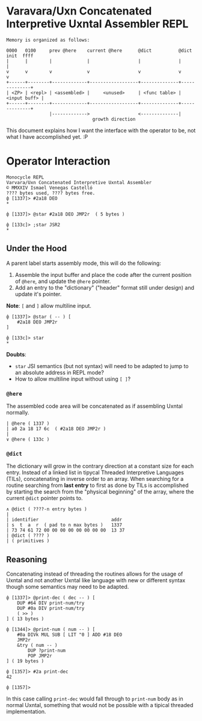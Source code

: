 # Varavara/Uxn Concatenated Interpretive Uxntal Assembler REPL

```
Memory is organized as follows:

0000   0100     prev @here    current @here      @dict          @dict init  ffff
|      |        |             |                  |              |              |
v      v        v             v                  v              v              v
+------+--------+-------------+------------------+--------------+--------------+
| <ZP> | <repl> | <assembled> |     <unused>     | <func table> | <input buff> |
+------+--------+-------------+------------------+--------------+--------------+
                |------------->                  <--------------|
                                growth direction
```

This document explains how I want the interface with the operator to be, not 
what I have accomplished yet. :P

# Operator Interaction

```
Monocycle REPL
Varvara/Uxn Concatenated Interpretive Uxntal Assembler
© MMXXIV Ismael Venegas Castelló
???? bytes used, ???? bytes free.
փ [1337]> #2a18 DEO
*

փ [1337]> @star #2a18 DEO JMP2r  ( 5 bytes )

փ [133c]> ;star JSR2
*
```

## Under the Hood

A parent label starts assembly mode, this will do the following:

1. Assemble the input buffer and place the code after the current position
   of `@here`, and update the `@here` pointer.
2. Add an entry to the "dictionary" ("header" format still under design) and
   update it's pointer.

**Note**: `[` and `]` allow multiline input.

```
փ [1337]> @star ( -- ) [
    #2a18 DEO JMP2r
]

փ [133c]> star
*
```

**Doubts**: 
* `star` JSI semantics (but not syntax) will need to be adapted to jump
to an absolute address in REPL mode?
* How to allow multiline input without using `[ ]`?

### `@here`

The assembled code area will be concatenated as if assembling Uxntal normally.

```
| @here ( 1337 )
| a0 2a 18 17 6c  ( #2a18 DEO JMP2r )
|
∨ @here ( 133c )
```

### `@dict`

The dictionary will grow in the contrary direction at a constant size for each
entry. Instead of a linked list in tipycal Threaded Interpretive Languages 
(TILs), concatenating in inverse order to an array. When searching for a routine
searching from **last entry** to first as done by TILs is accomplished by 
starting the search from the "physical beginning" of the array, where the
current `@dict` pointer points to.

```
∧ @dict ( ????-n entry bytes )
|
| identifier                           addr
| s  t  a  r  ( pad to n max bytes )   1337
| 73 74 61 72 00 00 00 00 00 00 00 00  13 37
| @dict ( ???? )
| ( primitives )
```

## Reasoning

Concatenating instead of threading the routines allows for the usage of Uxntal
and not another Uxntal like language with new or different syntax though some
semantics may need to be adapted.

```
փ [1337]> @print-dec ( dec -- ) [
	DUP #64 DIV print-num/try
	DUP #0a DIV print-num/try
	( >> )
] ( 13 bytes )

փ [1344]> @print-num ( num -- ) [
	#0a DIVk MUL SUB [ LIT "0 ] ADD #18 DEO
	JMP2r
	&try ( num -- )
		DUP ?print-num
		POP JMP2r
] ( 19 bytes )

փ [1357]> #2a print-dec
42

փ [1357]>
```

In this case calling `print-dec` would fall through to `print-num` body as in
normal Uxntal, something that would not be possible with a tipical threaded
implementation.
